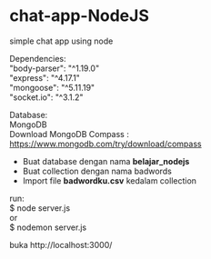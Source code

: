 # chat-app-NodeJS
simple chat app using node

Dependencies:  
"body-parser": "^1.19.0"  
"express": "^4.17.1"  
"mongoose": "^5.11.19"  
"socket.io": "^3.1.2"  

Database:  
MongoDB  
Download MongoDB Compass :  https://www.mongodb.com/try/download/compass  

 - Buat database dengan nama <b>belajar_nodejs</b>   
 - Buat collection dengan nama badwords  
 - Import file <b>badwordku.csv</b> kedalam collection  
  
run:  
$ node server.js  
or  
$ nodemon server.js  

buka http://localhost:3000/  
